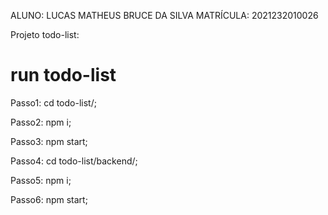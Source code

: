 ALUNO: LUCAS MATHEUS BRUCE DA SILVA
MATRÍCULA: 2021232010026

Projeto todo-list:

# run todo-list

Passo1: cd todo-list/;

Passo2: npm i;

Passo3: npm start;

Passo4: cd todo-list/backend/;

Passo5: npm i;

Passo6: npm start;


